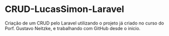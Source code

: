 # CRUD-LucasSimon-Laravel
Criação de um CRUD pelo Laravel utilizando o projeto já criado no curso do Porf. Gustavo Neitzke, e trabalhando com GitHub desde o inicio.
